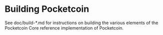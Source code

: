 Building Pocketcoin
================

See doc/build-*.md for instructions on building the various
elements of the Pocketcoin Core reference implementation of Pocketcoin.
